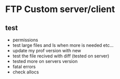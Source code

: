 # FTP Custom server/client

## test 

- permissions
- test large files and ls when more is needed etc...
- update my prof version with new
- test the file recived with diff (tested on server)
- tested more on servers version
- fatal errors
- check allocs

